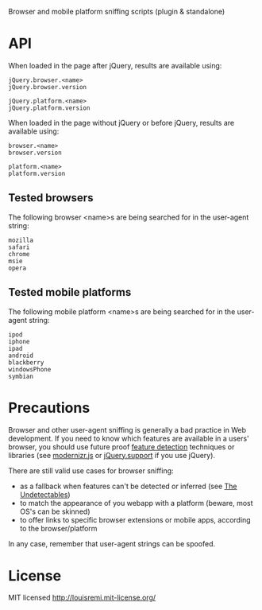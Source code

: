 Browser and mobile platform sniffing scripts (plugin & standalone)

API
===

When loaded in the page after jQuery, results are available using:

    jQuery.browser.<name>
    jQuery.browser.version
    
    jQuery.platform.<name>
    jQuery.platform.version

When loaded in the page without jQuery or before jQuery, results are available using:

    browser.<name>
    browser.version
    
    platform.<name>
    platform.version

Tested browsers
---------------

The following browser &lt;name&gt;s are being searched for in the user-agent string:

    mozilla
    safari
    chrome
    msie
    opera

Tested mobile platforms
-----------------------

The following mobile platform &lt;name&gt;s are being searched for in the user-agent string:

    ipod
    iphone
    ipad
    android
    blackberry
    windowsPhone
    symbian

Precautions
===========

Browser and other user-agent sniffing is generally a bad practice in Web development. 
If you need to know which features are available in a users' browser,
you should use future proof [feature detection](https://developer.mozilla.org/en/Web_development/Writing_forward-compatible_websites#Sniff_for_specific_features) techniques or libraries (see [modernizr.js](http://www.modernizr.com/) or [jQuery.support](http://api.jquery.com/jQuery.support/) if you use jQuery).

There are still valid use cases for browser sniffing:

- as a fallback when features can't be detected or inferred (see [The Undetectables](https://github.com/Modernizr/Modernizr/wiki/Undetectables))
- to match the appearance of you webapp with a platform (beware, most OS's can be skinned)
- to offer links to specific browser extensions or mobile apps, according to the browser/platform

In any case, remember that user-agent strings can be spoofed.

License
=======

MIT licensed http://louisremi.mit-license.org/